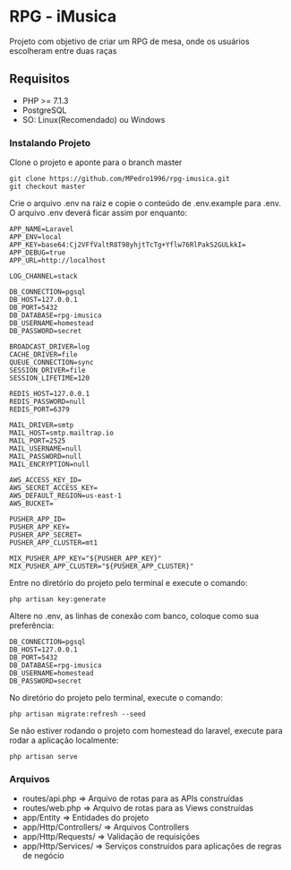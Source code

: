 # RPG - iMusica

Projeto com objetivo de criar um RPG de mesa, onde os usuários escolheram entre duas raças

## Requisitos
* PHP >= 7.1.3
* PostgreSQL
* SO: Linux(Recomendado) ou Windows

### Instalando Projeto

Clone o projeto e aponte para o branch master

```
git clone https://github.com/MPedro1996/rpg-imusica.git
git checkout master
```

Crie o arquivo .env na raiz e copie o conteúdo de .env.example para .env.<br>
O arquivo .env deverá ficar assim por enquanto:
```
APP_NAME=Laravel
APP_ENV=local
APP_KEY=base64:Cj2VFfValtR8T98yhjtTcTg+Yflw76RlPakS2GULkkI=
APP_DEBUG=true
APP_URL=http://localhost

LOG_CHANNEL=stack

DB_CONNECTION=pgsql
DB_HOST=127.0.0.1
DB_PORT=5432
DB_DATABASE=rpg-imusica
DB_USERNAME=homestead
DB_PASSWORD=secret

BROADCAST_DRIVER=log
CACHE_DRIVER=file
QUEUE_CONNECTION=sync
SESSION_DRIVER=file
SESSION_LIFETIME=120

REDIS_HOST=127.0.0.1
REDIS_PASSWORD=null
REDIS_PORT=6379

MAIL_DRIVER=smtp
MAIL_HOST=smtp.mailtrap.io
MAIL_PORT=2525
MAIL_USERNAME=null
MAIL_PASSWORD=null
MAIL_ENCRYPTION=null

AWS_ACCESS_KEY_ID=
AWS_SECRET_ACCESS_KEY=
AWS_DEFAULT_REGION=us-east-1
AWS_BUCKET=

PUSHER_APP_ID=
PUSHER_APP_KEY=
PUSHER_APP_SECRET=
PUSHER_APP_CLUSTER=mt1

MIX_PUSHER_APP_KEY="${PUSHER_APP_KEY}"
MIX_PUSHER_APP_CLUSTER="${PUSHER_APP_CLUSTER}"
```

Entre no diretório do projeto pelo terminal e execute o comando:
```
php artisan key:generate 
```

Altere no .env, as linhas de conexão com banco, coloque como sua preferência:

```
DB_CONNECTION=pgsql
DB_HOST=127.0.0.1
DB_PORT=5432
DB_DATABASE=rpg-imusica
DB_USERNAME=homestead
DB_PASSWORD=secret
```

No diretório do projeto pelo terminal, execute o comando:

```
php artisan migrate:refresh --seed
```

Se não estiver rodando o projeto com homestead do laravel, execute para rodar a aplicação localmente:
```
php artisan serve
```

### Arquivos

* routes/api.php => Arquivo de rotas para as APIs construídas
* routes/web.php => Arquivo de rotas para as Views construídas
* app/Entity => Entidades do projeto
* app/Http/Controllers/ => Arquivos Controllers
* app/Http/Requests/ => Validação de requisições
* app/Http/Services/ => Serviços construídos para aplicações de regras de negócio

